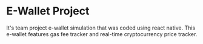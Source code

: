 # E-Wallet Project
It's team project e-wallet simulation that was coded using react native. This e-wallet features gas fee tracker and real-time cryptocurrency price tracker.
